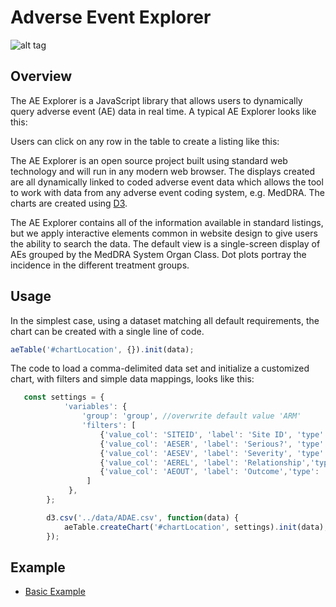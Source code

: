 # Adverse Event Explorer

![alt tag](https://user-images.githubusercontent.com/31038805/30923072-ee757b02-a378-11e7-91a5-dd2bb31f402c.gif)

## Overview
The AE Explorer is a JavaScript library that allows users to dynamically query adverse event (AE) data in real time. A typical AE Explorer looks like this: 



Users can click on any row in the table to create a listing like this: 



The AE Explorer is an open source project built using standard web technology and will run in any modern web browser. The displays created are all dynamically linked to coded adverse event data which allows the tool to work with data from any adverse event coding system, e.g. MedDRA. The charts are created using [D3](http://www.d3js.org "D3.js").

The AE Explorer contains all of the information available in standard listings, but we apply interactive elements common in website design to give users the ability to search the data. The default view is a single-screen display of AEs grouped by the MedDRA System Organ Class. Dot plots portray the incidence in the different treatment groups. 

## Usage
In the simplest case, using a dataset matching all default requirements, the chart can be created with a single line of code.

```javascript
aeTable('#chartLocation', {}).init(data);
```

The code to load a comma-delimited data set and initialize a customized chart, with filters and simple data mappings, looks like this: 

```javascript
   const settings = {
            'variables': {
                'group': 'group', //overwrite default value 'ARM'
                'filters': [
                    {'value_col': 'SITEID', 'label': 'Site ID', 'type': 'participant' },
                    {'value_col': 'AESER', 'label': 'Serious?', 'type': 'event' }, 
                    {'value_col': 'AESEV', 'label': 'Severity', 'type': 'event' }, 
                    {'value_col': 'AEREL', 'label': 'Relationship','type': 'event' }, 
                    {'value_col': 'AEOUT', 'label': 'Outcome','type': 'event' }, 
                 ]
             },
        };

        d3.csv('../data/ADAE.csv', function(data) {
            aeTable.createChart('#chartLocation', settings).init(data);
        });
```

## Example
- [Basic Example](https://rhoinc.github.io/viz-library/examples/0008-safetyExplorer-default/ae-table/index.html)
